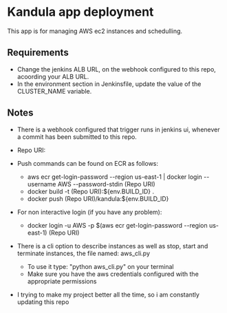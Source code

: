 # Kandula app deployment

This app is for managing AWS ec2 instances and schedulling.


## Requirements

- Change the jenkins ALB URL, on the webhook configured to this repo, acoording your ALB URL.
- In the environment section in Jenkinsfile, update the value of the CLUSTER_NAME variable.

## Notes

- There is a webhook configured that trigger runs in jenkins ui, whenever a commit has been submitted to this repo.
- Repo URI: <your uri>
- Push commands can be found on ECR as follows: 
  - aws ecr get-login-password --region us-east-1 | docker login --username AWS --password-stdin (Repo URI)
  - docker build -t (Repo URI):${env.BUILD_ID} .
  - docker push (Repo URI)/kandula:${env.BUILD_ID}
- For non interactive login (if you have any problem):
  - docker login -u AWS -p $(aws ecr get-login-password --region us-east-1) (Repo URI)

- There is a cli option to describe instances as well as stop, start and terminate instances, the file named: aws_cli.py
  - To use it type: "python aws_cli.py" on your terminal
  - Make sure you have the aws credentials configured with the appropriate permissions

- I trying to make my project better all the time, so i am constantly updating this repo

